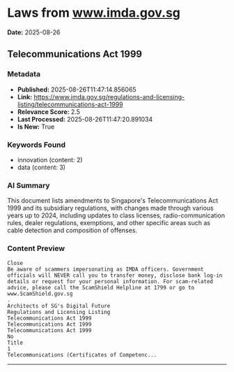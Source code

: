 # Laws from www.imda.gov.sg
**Date:** 2025-08-26

## Telecommunications Act 1999

### Metadata
- **Published:** 2025-08-26T11:47:14.856065
- **Link:** https://www.imda.gov.sg/regulations-and-licensing-listing/telecommunications-act-1999
- **Relevance Score:** 2.5
- **Last Processed:** 2025-08-26T11:47:20.891034
- **Is New:** True

### Keywords Found
- innovation (content: 2)
- data (content: 3)

### AI Summary
This document lists amendments to Singapore's Telecommunications Act 1999 and its subsidiary regulations, with changes made through various years up to 2024, including updates to class licenses, radio-communication rules, dealer regulations, exemptions, and other specific areas such as cable detection and composition of offenses.

### Content Preview
```
Close
Be aware of scammers impersonating as IMDA officers. Government officials will NEVER call you to transfer money, disclose bank log-in details or request for your personal information. For scam-related advice, please call the ScamShield Helpline at 1799 or go to
www.ScamShield.gov.sg
.
Architects of SG's Digital Future
Regulations and Licensing Listing
Telecommunications Act 1999
Telecommunications Act 1999
Telecommunications Act 1999
No
Title
1
Telecommunications (Certificates of Competenc...
```

---

